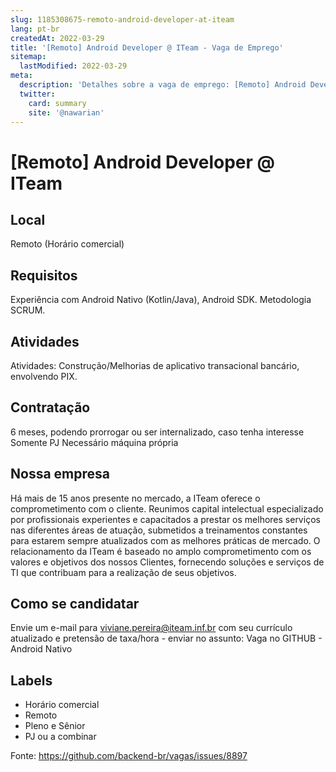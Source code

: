 ```yaml
---
slug: 1185308675-remoto-android-developer-at-iteam
lang: pt-br
createdAt: 2022-03-29
title: '[Remoto] Android Developer @ ITeam - Vaga de Emprego'
sitemap:
  lastModified: 2022-03-29
meta:
  description: 'Detalhes sobre a vaga de emprego: [Remoto] Android Developer @ ITeam'
  twitter:
    card: summary
    site: '@nawarian'
---
```


# [Remoto] Android Developer @ ITeam

## Local

Remoto (Horário comercial)

## Requisitos

Experiência com Android Nativo (Kotlin/Java), Android SDK. 
Metodologia SCRUM.

## Atividades
Atividades: Construção/Melhorias de aplicativo transacional bancário, envolvendo PIX.

## Contratação

6 meses, podendo prorrogar ou ser internalizado, caso tenha interesse
Somente PJ
Necessário máquina própria


## Nossa empresa

Há mais de 15 anos presente no mercado, a ITeam oferece o comprometimento com o cliente.
Reunimos capital intelectual especializado por profissionais experientes e capacitados a prestar os melhores serviços nas diferentes áreas de atuação, submetidos a treinamentos constantes para estarem sempre atualizados com as melhores práticas de mercado. 
O relacionamento da ITeam é baseado no amplo comprometimento com os valores e objetivos dos nossos Clientes, fornecendo soluções e serviços de TI que contribuam para a realização de seus objetivos.

## Como se candidatar

Envie um e-mail para viviane.pereira@iteam.inf.br com seu currículo atualizado e pretensão de taxa/hora - enviar no assunto: Vaga no GITHUB - Android Nativo

## Labels

- Horário comercial
- Remoto
- Pleno e Sênior
- PJ ou a combinar

Fonte: https://github.com/backend-br/vagas/issues/8897